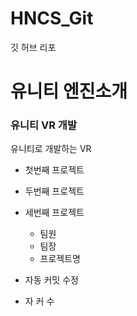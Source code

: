 # HNCS_Git
깃  허브 리포
# 유니티 엔진소개

### 유니티 VR 개발

유니티로 개발하는 VR

- 첫번째 프로젝트
- 두번째 프로젝트
- 세번째 프로젝트 
  - 팀원
  - 팀장
  - 프로젝트명


- 자동 커밋 수정
- 자 커 수